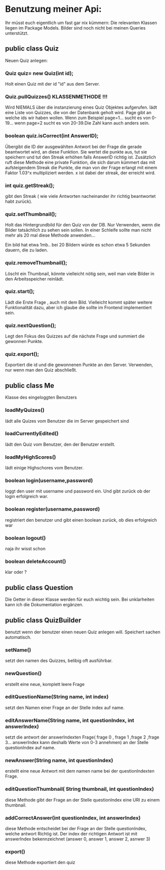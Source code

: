 # Benutzung meiner Api:

Ihr müsst euch eigentlich um fast gar nix kümmern: Die relevanten Klassen liegen im Package Models. Bilder sind noch nicht bei meinen Queries unterstützt.

## public class Quiz
 
Neuen Quiz anlegen:

### Quiz quiz= new Quiz(int id);

Holt einen Quiz mit der id "id" aus dem Server.

### Quiz.pullQuizzes() KLASSENMETHODE !!!

Wird NIEMALS über die instanzierung eines Quiz Objektes aufgerufen.
lädt eine Liste von Quizzes, die von der Datenbank geholt wird. Page gibt an welche ids wir haben wollen. Wenn zum Beispiel page=1... sucht es von 0-19... wenn page=2 sucht es von 20-39.Die Zahl kann auch anders sein.

### boolean quiz.isCorrect(int AnswerID);

Übergibt die ID der ausgewählten Antwort bei der Frage die gerade beantwortet wird, an diese Funktion. Sie wertet die punkte aus, tut sie speichern und tut den Streak erhöhen falls AnswerID richtig ist.
Zusätzlich ruft diese Methode eine private Funktion, die sich darum kümmert das mit aufsteigendem Streak die Punkte, die man von der Frage erlangt mit einem Faktor 1.03^x
multipliziert werden. x ist dabei der streak, der erreicht wird.

 
### int quiz.getStreak();


gibt den Streak ( wie viele Antworten nacheinander ihr richtig beantwortet habt zurück).


### quiz.setThumbnail();

Holt das Hintergrundbild für den Quiz von der DB. Nur Verwenden, wenn die Bilder tatsächlich zu sehen sein sollen. In einer Schleife sollte man nicht mehr als 20 mal diese Methode anwenden...

Ein bild hat etwa 1mb.. bei 20 Bildern würde es schon etwa 5 Sekunden dauern, die zu laden.

### quiz.removeThumbnail();

Löscht ein Thumbnail, könnte vielleicht nötig sein, weil man viele Bilder in den Arbeitsspeicher reinlädt.

### quiz.start();

Lädt die Erste Frage , auch mit dem Bild. Vielleicht kommt später weitere Funktionalität dazu, aber ich glaube die sollte im Frontend implementiert sein.

### quiz.nextQuestion();

Legt den Fokus des Quizzes auf die nächste Frage und summiert die gewonnen Punkte.

### quiz.export();

Exportiert die id und die gewonnenen Punkte an den Server. Verwenden, nur wenn man den Quiz abschließt.

## public class Me

Klasse des eingeloggten Benutzers

### loadMyQuizes()

lädt alle Quizes vom Benutzer die im Server gespeichert sind

### loadCurrentlyEdited()

lädt den Quiz vom Benutzer, den der Benutzer erstellt.

### loadMyHighScores()

lädt einige Highschores vom Benutzer.

### boolean login(username,password)

loggt den user mit username und password ein. Und gibt zurück ob der login erfolgreich war.

### boolean register(username,password)

registriert den benutzer und gibt einen boolean zurück, ob dies erfolgreich war

### boolean logout()

naja ihr wisst schon

### boolean deleteAccount()

klar oder ?

## public class Question

Die Getter in dieser Klasse werden für euch wichtig sein. Bei unklarheiten kann ich die Dokumentation ergänzen.

## public class QuizBuilder

benutzt wenn der benutzer einen neuen Quiz anlegen will. Speichert sachen automatisch.

### setName()

setzt den namen des Quizzes, belibig oft ausführbar.

### newQuestion()

erstellt eine neue, komplett leere Frage

### editQuestionName(String name, int index)

setzt den Namen einer Frage an der Stelle index auf name.

### editAnswerName(String name, int questionIndex, int answerIndex)

setzt die antwort der answerIndexten Frage( frage 0 , frage 1 ,frage 2 ,frage 3... answerIndex kann deshalb Werte von 0-3 annehmen) an der Stelle questionIndex auf name.

### newAnswer(String name, int questionIndex)

erstellt eine neue Antwort mit dem namen name bei der questionIndexten Frage.

### editQuestionThumbnail( String thumbnail, int questionIndex)

diese Methode gibt der Frage an der Stelle questionIndex eine URI zu einem thumbnail.

### addCorrectAnswer(int questionIndex, int answerIndex)

diese Methode entscheidet bei der Frage an der Stelle questionIndex, welche antwort Richtig ist. Der index der richtigen Antwort ist mit answerIndex bekennzeichnet (answer 0, answer 1, answer 2, asnwer 3)

### export()

diese Methode exportiert den quiz




